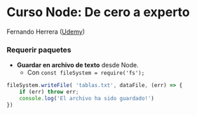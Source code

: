 # Curso Node: De cero a experto
Fernando Herrera ([Udemy](https://www.udemy.com/course/node-de-cero-a-experto/))

### Requerir paquetes
* **Guardar en archivo de texto** desde Node.
  * Con `const fileSystem = require('fs');`
  
```javascript
fileSystem.writeFile( 'tablas.txt', dataFile, (err) => {
    if (err) throw err;
    console.log('El archivo ha sido guardado!')
}) 
```